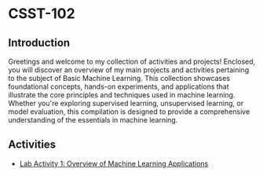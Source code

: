# CSST-102

## Introduction
Greetings and welcome to my collection of activities and projects! Enclosed, you will discover an overview of my main projects and activities pertaining to the subject of Basic Machine Learning. This collection showcases foundational concepts, hands-on experiments, and applications that illustrate the core principles and techniques used in machine learning. Whether you're exploring supervised learning, unsupervised learning, or model evaluation, this compilation is designed to provide a comprehensive understanding of the essentials in machine learning.

## Activities
<ul>
    <li><a target="_blank" href="https://colab.research.google.com/drive/1V5aOrnTIfdFL5X-Av5NSKfb3qu-CLDHx?usp=sharing](https://github.com/simon-javier/CSST-102/blob/93c893220bd56cfc2eb9204dc42a5faddd23a54e/Lab%20Activity%201%3A%20Overview%20of%20Machine%20Learning%20Applications/LAB_ACT1%20-%20JAVIER_BSCS3B.pdf)">Lab Activity 1: Overview of Machine Learning Applications</a></li>

</ul>
